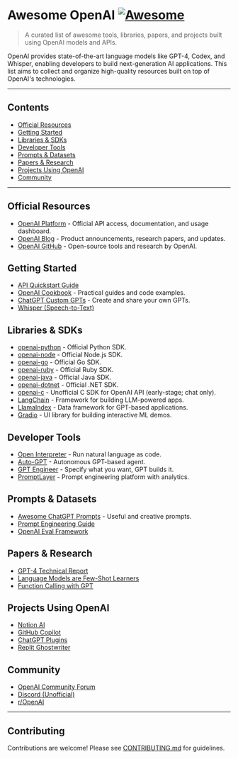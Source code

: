 # Awesome OpenAI [![Awesome](https://awesome.re/badge.svg)](https://awesome.re)

> A curated list of awesome tools, libraries, papers, and projects built using OpenAI models and APIs.

OpenAI provides state-of-the-art language models like GPT-4, Codex, and Whisper, enabling developers to build next-generation AI applications. This list aims to collect and organize high-quality resources built on top of OpenAI's technologies.

---

## Contents

- [Official Resources](#official-resources)
- [Getting Started](#getting-started)
- [Libraries & SDKs](#libraries--sdks)
- [Developer Tools](#developer-tools)
- [Prompts & Datasets](#prompts--datasets)
- [Papers & Research](#papers--research)
- [Projects Using OpenAI](#projects-using-openai)
- [Community](#community)

---

## Official Resources

- [OpenAI Platform](https://platform.openai.com) - Official API access, documentation, and usage dashboard.
- [OpenAI Blog](https://openai.com/blog) - Product announcements, research papers, and updates.
- [OpenAI GitHub](https://github.com/openai) - Open-source tools and research by OpenAI.

## Getting Started

- [API Quickstart Guide](https://platform.openai.com/docs/quickstart)
- [OpenAI Cookbook](https://github.com/openai/openai-cookbook) - Practical guides and code examples.
- [ChatGPT Custom GPTs](https://platform.openai.com/gpts) - Create and share your own GPTs.
- [Whisper (Speech-to-Text)](https://github.com/openai/whisper)

## Libraries & SDKs

- [openai-python](https://github.com/openai/openai-python) - Official Python SDK.
- [openai-node](https://github.com/openai/openai-node) - Official Node.js SDK.
- [openai-go](https://github.com/openai/openai-go) - Official Go SDK.
- [openai-ruby](https://github.com/openai/openai-ruby) - Official Ruby SDK.
- [openai-java](https://github.com/openai/openai-java) - Official Java SDK.
- [openai-dotnet](https://github.com/openai/openai-dotnet) - Official .NET SDK.
- [openai-c](https://github.com/LunaStev/openai-c) - Unofficial C SDK for OpenAI API (early-stage; chat only).
- [LangChain](https://github.com/langchain-ai/langchain) - Framework for building LLM-powered apps.
- [LlamaIndex](https://github.com/jerryjliu/llama_index) - Data framework for GPT-based applications.
- [Gradio](https://github.com/gradio-app/gradio) - UI library for building interactive ML demos.

## Developer Tools

- [Open Interpreter](https://github.com/KillianLucas/open-interpreter) - Run natural language as code.
- [Auto-GPT](https://github.com/Torantulino/Auto-GPT) - Autonomous GPT-based agent.
- [GPT Engineer](https://github.com/AntonOsika/gpt-engineer) - Specify what you want, GPT builds it.
- [PromptLayer](https://github.com/promptlayer/promptlayer) - Prompt engineering platform with analytics.

## Prompts & Datasets

- [Awesome ChatGPT Prompts](https://github.com/f/awesome-chatgpt-prompts) - Useful and creative prompts.
- [Prompt Engineering Guide](https://github.com/dair-ai/Prompt-Engineering-Guide)
- [OpenAI Eval Framework](https://github.com/openai/evals)

## Papers & Research

- [GPT-4 Technical Report](https://openai.com/research/gpt-4)
- [Language Models are Few-Shot Learners](https://arxiv.org/abs/2005.14165)
- [Function Calling with GPT](https://openai.com/blog/function-calling-and-other-api-updates)

## Projects Using OpenAI

- [Notion AI](https://www.notion.so/product/ai)
- [GitHub Copilot](https://github.com/features/copilot)
- [ChatGPT Plugins](https://openai.com/blog/chatgpt-plugins)
- [Replit Ghostwriter](https://replit.com/site/ghostwriter)

## Community

- [OpenAI Community Forum](https://community.openai.com)
- [Discord (Unofficial)](https://discord.gg/openai)
- [r/OpenAI](https://reddit.com/r/OpenAI)

---

## Contributing

Contributions are welcome! Please see [CONTRIBUTING.md](CONTRIBUTING.md) for guidelines.
